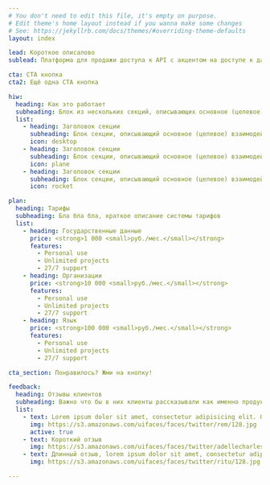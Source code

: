 ```yaml
---
# You don't need to edit this file, it's empty on purpose.
# Edit theme's home layout instead if you wanna make some changes
# See: https://jekyllrb.com/docs/themes/#overriding-theme-defaults
layout: index

lead: Короткое описалово
sublead: Платформа для продажи доступа к API с акцентом на доступе к данным, обработке данных и сервисных функций

cta: CTA кнопка
cta2: Ещё одна CTA кнопка

hiw:
  heading: Как это работает
  subheading: Блок из нескольких секций, описывающих основное (целевое) взаимодействие пользователя с продуктом. Важно не углублятся в недры.
  list:
    - heading: Заголовок секции
      subheading: Блок секции, описывающий основное (целевое) взаимодействие пользователя с продуктом. Важно не углублятся в недры.
      icon: desktop
    - heading: Заголовок секции
      subheading: Блок секции, описывающий основное (целевое) взаимодействие пользователя с продуктом. Важно не углублятся в недры.
      icon: plane
    - heading: Заголовок секции
      subheading: Блок секции, описывающий основное (целевое) взаимодействие пользователя с продуктом. Важно не углублятся в недры.
      icon: rocket

plan:
  heading: Тарифы
  subheading: Бла бла бла, краткое описание системы тарифов
  list:
    - heading: Государственные данные
      price: <strong>1 000 <small>руб./мес.</small></strong>
      features:
        - Personal use
        - Unlimited projects
        - 27/7 support
    - heading: Организации
      price: <strong>10 000 <small>руб./мес.</small></strong>
      features:
        - Personal use
        - Unlimited projects
        - 27/7 support
    - heading: Язык
      price: <strong>100 000 <small>руб./мес.</small></strong>
      features:
        - Personal use
        - Unlimited projects
        - 27/7 support

cta_section: Понравилось? Жми на кнопку!

feedback:
  heading: Отзывы клиентов
  subheading: Bажно что бы в них клиенты рассказывали как именно продукт помог им, какую проблему они решили с помощью него
  list:
    - text: Lorem ipsum dolor sit amet, consectetur adipisicing elit. Quidem, veritatis nulla eum laudantium totam tempore optio doloremque laboriosam quas, quos eaque molestias odio aut eius animi. Impedit temporibus nisi accusamus.
      img: https://s3.amazonaws.com/uifaces/faces/twitter/rem/128.jpg
      active: true
    - text: Короткий отзыв
      img: https://s3.amazonaws.com/uifaces/faces/twitter/adellecharles/128.jpg
    - text: Длинный отзыв, lorem ipsum dolor sit amet, consectetur adipisicing elit. Quidem, veritatis nulla eum laudantium totam tempore optio doloremque laboriosam quas, quos eaque molestias odio aut eius animi. Impedit temporibus nisi accusamus. Lorem ipsum dolor sit amet, consectetur adipisicing elit. Quidem, veritatis nulla eum laudantium totam tempore optio doloremque laboriosam quas, quos eaque molestias odio aut eius animi. Impedit temporibus nisi accusamus.
      img: https://s3.amazonaws.com/uifaces/faces/twitter/ritu/128.jpg

---
```

